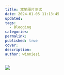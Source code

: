 ```yaml
---
title: 本地图片测试
date: 2024-01-05 11:13:45
updated: 
tags:
  - Blogging
categories: 
permalink: 
published: true
cover: 
description: 
author: winniesi
---
```

![](Pasted%20image%2020240105111937.png)
